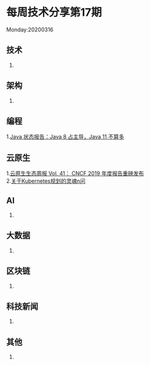 # 每周技术分享第17期
Monday:20200316

## 技术
1.  

## 架构
1.

## 编程
1.[Java 状态报告：Java 8 占主导，Java 11 不算多](https://www.infoq.cn/article/66CJ0lJzIIYG9L12EQ1o)  

## 云原生
1.[云原生生态周报 Vol. 41： CNCF 2019 年度报告重磅发布](https://www.infoq.cn/article/sgS3SxhjboTLEdmbJx4H)  
2.[关于Kubernetes规划的灵魂n问](https://mp.weixin.qq.com/s/bM81ekEhLUSfk3jc9itKbw)

## AI
1.

## 大数据
1. 
## 区块链
1.

## 科技新闻
1.

## 其他
1.


